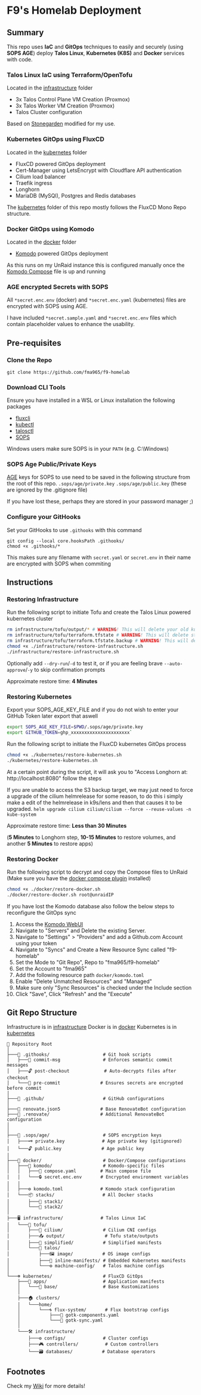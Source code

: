 # F9's Homelab Deployment

## Summary
This repo uses **IaC** and **GitOps** techniques to easily and securely (using **SOPS AGE**) deploy **Talos Linux**, **Kubernetes (K8S)** and **Docker** services with code.

### Talos Linux IaC using Terraform/OpenTofu
Located in the [infrastructure](infrastructure) folder
- 3x Talos Control Plane VM Creation (Proxmox)
- 3x Talos Worker VM Creation (Proxmox)
- Talos Cluster configuration

Based on [Stonegarden](https://blog.stonegarden.dev/articles/2024/08/talos-proxmox-tofu/) modified for my use.

###  Kubernetes GitOps using FluxCD
Located in the [kubernetes](kubernetes) folder
- FluxCD powered GitOps deployment
- Cert-Manager using LetsEncrypt with Cloudflare API authentication
- Cilium load balancer
- Traefik ingress
- Longhorn
- MariaDB (MySQl), Postgres and Redis databases

The [kubernetes](kubernetes) folder of this repo mostly follows the FluxCD Mono Repo structure.

### Docker GitOps using Komodo
Located in the [docker](docker) folder
- [Komodo](https://komo.do/) powered GitOps deployment

As this runs on my UnRaid instance this is configured manually once the [Komodo Compose](docker/komodo/) file is up and running

### AGE encrypted Secrets with SOPS
All `*secret.enc.env` (docker) and `*secret.enc.yaml` (kubernetes) files are encrypted with SOPS using AGE.

I have included `*secret.sample.yaml` and `*secret.enc.env` files which contain placeholder values to enhance the usability.

## Pre-requisites
### Clone the Repo
`git clone https://github.com/fma965/f9-homelab`

### Download CLI Tools
Ensure you have installed in a WSL or Linux installation the following packages
- [fluxcli](https://fluxcd.io/flux/cmd/)
- [kubectl](https://kubernetes.io/docs/tasks/tools/install-kubectl-linux/)
- [talosctl](https://www.talos.dev/v1.9/talos-guides/install/talosctl/) 
- [SOPS](https://github.com/getsops/sops/releases/latest)

Windows users make sure SOPS is in your `PATH` (e.g. C:\Windows)
### SOPS Age Public/Private Keys
[AGE](https://github.com/FiloSottile/age) keys for SOPS to use need to be saved in the following structure from the root of this repo.
`.sops/age/private.key` 
`.sops/age/public.key` 
(these are ignored by the .gitignore file)

If you have lost these, perhaps they are stored in your password manager ;)

### Configure your GitHooks
Set your GitHooks to use `.githooks` with this command
```
git config --local core.hooksPath .githooks/
chmod +x .githooks/*
```
This makes sure any filename with `secret.yaml` or `secret.env` in their name are encrypted with SOPS when commiting

## Instructions
### Restoring Infrastructure
Run the following script to initiate Tofu and create the Talos Linux powered kubernetes cluster

```bash
rm infrastructure/tofu/output/* # WARNING! This will delete your old kube-config and talos-confg
rm infrastructure/tofu/terraform.tfstate # WARNING! This will delete state
rm infrastructure/tofu/terraform.tfstate.backup # WARNING! This will delete state
chmod +x ./infrastructure/restore-infrastructure.sh
./infrastructure/restore-infrastructure.sh
```
Optionally add `--dry-run`/`-d` to test it, or if you are feeling brave `--auto-approve`/`-y` to skip confirmation prompts

Approximate restore time: **4 Minutes**

### Restoring Kubernetes
Export your SOPS_AGE_KEY_FILE and if you do not wish to enter your GitHub Token later export that aswell
```bash
export SOPS_AGE_KEY_FILE=$PWD/.sops/age/private.key
export GITHUB_TOKEN=ghp_xxxxxxxxxxxxxxxxxxxxxx`
```
Run the following script to initiate the FluxCD kubernetes GitOps process
```bash
chmod +x ./kubernetes/restore-kubernetes.sh
./kubernetes/restore-kubernetes.sh
```
At a certain point during the script, it will ask you to "Access Longhorn at: http://localhost:8080" follow the steps

If you are unable to access the S3 backup target, we may just need to force a upgrade of the cilium helmrelease for some reason, to do this i simply make a edit of the helmrelease in k9s/lens and then that causes it to be upgraded.
`helm upgrade cilium cilium/cilium --force --reuse-values -n kube-system`

Approximate restore time: **Less than 30 Minutes** 

(**5 Minutes** to Longhorn step, **10-15 Minutes** to restore volumes, and another **5 Minutes** to restore apps)

### Restoring Docker
Run the following script to decrypt and copy the Compose files to UnRaid
(Make sure you have the [docker compose plugin](https://forums.unraid.net/topic/114415-plugin-docker-compose-manager/) installed)
```bash
chmod +x ./docker/restore-docker.sh
./docker/restore-docker.sh root@unraidIP
```
If you have lost the Komodo database also follow the below steps to reconfigure the GitOps sync
1. Access the [Komodo WebUI](https://komodo.f9.casa)
2. Navigate to "Servers" and Delete the existing Server.
3. Navigate to "Settings" > "Providers" and add a Github.com Account using your token
4. Navigate to "Syncs" and Create a New Resource Sync called "f9-homelab"
5. Set the Mode to "Git Repo", Repo to "fma965/f9-homelab"
6. Set the Account to "fma965"
7. Add the following resource path `docker/komodo.toml`
8. Enable "Delete Unmatched Resources" and "Managed"
9. Make sure only "Sync Resources" is checked under the Include section
10. Click "Save", Click "Refresh" and the "Execute"

## Git Repo Structure
Infrastructure is in [infrastructure](infrastructure)
Docker is in [docker](docker)
Kubernetes is in [kubernetes](kubernetes)
```
📁 Repository Root
│
├───🔧 .githooks/                    # Git hook scripts
│   ├───🐙 commit-msg                # Enforces semantic commit messages
│   ├───🔓 post-checkout             # Auto-decrypts files after checkout
│   └───🔐 pre-commit               # Ensures secrets are encrypted before commit
│
├───🤖 .github/                      # GitHub configurations
│
├───🔄 renovate.json5               # Base RenovateBot configuration
├───🔄 .renovate/                   # Additional RenovateBot configuration
│
│
├───🔑 .sops/age/                    # SOPS encryption keys
│   ├───🗝️ private.key              # Age private key (gitignored)
│   └───🔓 public.key               # Age public key
│
├───🐳 docker/                       # Docker/Compose configurations
│   ├───🦎 komodo/                   # Komodo-specific files
│   │   ├───📝 compose.yaml         # Main compose file
│   │   └───🔒 secret.enc.env       # Encrypted environment variables
│   │
│   ├───⚙️ komodo.toml              # Komodo stack configuration
│   └───📦 stacks/                  # All Docker stacks
│       ├───📁 stack1/
│       └───📁 stack2/
│
├───🖥️ infrastructure/              # Talos Linux IaC
│   └───🚀 tofu/
│       ├───🔗 cilium/               # Cilium CNI configs
│       ├───📤 output/               # Tofu state/outputs
│       ├───🔄 simplified/           # Simplified manifests
│       └───🤖 talos/
│           ├───🖼️ image/           # OS image configs
│           ├───📜 inline-manifests/ # Embedded Kubernetes manifests
│           └───⚙️ machine-config/   # Talos machine configs
│
└───☸️ kubernetes/                   # FluxCD GitOps
    ├───📱 apps/                     # Application manifests
    │   └───📌 base/                 # Base Kustomizations
    │
    ├───🏠 clusters/
    │   └───home/
    │       └───🌀 flux-system/       # Flux bootstrap configs
    │           ├───📜 gotk-components.yaml
    │           └───📜 gotk-sync.yaml
    │
    └───🛠️ infrastructure/
        ├───⚙️ configs/              # Cluster configs
        ├───🎮 controllers/          # Custom controllers
        └───🗃️ databases/           # Database operators
```

## Footnotes
Check my [Wiki](https://wiki.f9.casa) for more details!